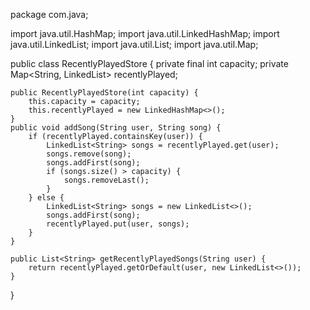 package com.java;

import java.util.HashMap;
import java.util.LinkedHashMap;
import java.util.LinkedList;
import java.util.List;
import java.util.Map;

public class RecentlyPlayedStore {
	private final int capacity;
	private Map<String, LinkedList<String>> recentlyPlayed;

	public RecentlyPlayedStore(int capacity) {
		this.capacity = capacity;
		this.recentlyPlayed = new LinkedHashMap<>();
	}
	public void addSong(String user, String song) {
		if (recentlyPlayed.containsKey(user)) {
			LinkedList<String> songs = recentlyPlayed.get(user);
			songs.remove(song);
			songs.addFirst(song);
			if (songs.size() > capacity) {
				songs.removeLast();
			}
		} else {
			LinkedList<String> songs = new LinkedList<>();
			songs.addFirst(song);
			recentlyPlayed.put(user, songs);
		}
	}

	public List<String> getRecentlyPlayedSongs(String user) {
		return recentlyPlayed.getOrDefault(user, new LinkedList<>());
	}
}
